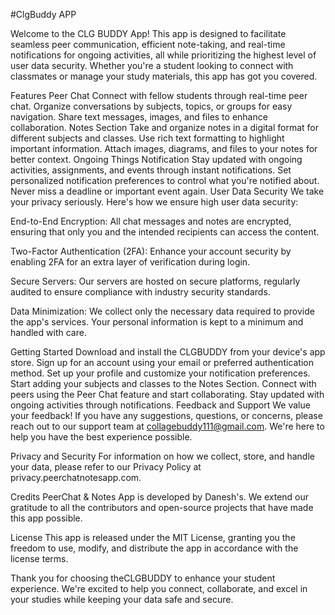 #ClgBuddy APP

Welcome to the CLG BUDDY App! This app is designed to facilitate seamless peer communication, efficient note-taking, and real-time notifications for ongoing activities, all while prioritizing the highest level of user data security. Whether you're a student looking to connect with classmates or manage your study materials, this app has got you covered.

Features
Peer Chat
Connect with fellow students through real-time peer chat.
Organize conversations by subjects, topics, or groups for easy navigation.
Share text messages, images, and files to enhance collaboration.
Notes Section
Take and organize notes in a digital format for different subjects and classes.
Use rich text formatting to highlight important information.
Attach images, diagrams, and files to your notes for better context.
Ongoing Things Notification
Stay updated with ongoing activities, assignments, and events through instant notifications.
Set personalized notification preferences to control what you're notified about.
Never miss a deadline or important event again.
User Data Security
We take your privacy seriously. Here's how we ensure high user data security:

End-to-End Encryption: All chat messages and notes are encrypted, ensuring that only you and the intended recipients can access the content.

Two-Factor Authentication (2FA): Enhance your account security by enabling 2FA for an extra layer of verification during login.

Secure Servers: Our servers are hosted on secure platforms, regularly audited to ensure compliance with industry security standards.

Data Minimization: We collect only the necessary data required to provide the app's services. Your personal information is kept to a minimum and handled with care.

Getting Started
Download and install the CLGBUDDY from your device's app store.
Sign up for an account using your email or preferred authentication method.
Set up your profile and customize your notification preferences.
Start adding your subjects and classes to the Notes Section.
Connect with peers using the Peer Chat feature and start collaborating.
Stay updated with ongoing activities through notifications.
Feedback and Support
We value your feedback! If you have any suggestions, questions, or concerns, please reach out to our support team at collagebuddy111@gmail.com. We're here to help you have the best experience possible.

Privacy and Security
For information on how we collect, store, and handle your data, please refer to our Privacy Policy at privacy.peerchatnotesapp.com.

Credits
PeerChat & Notes App is developed by Danesh's. We extend our gratitude to all the contributors and open-source projects that have made this app possible.

License
This app is released under the MIT License, granting you the freedom to use, modify, and distribute the app in accordance with the license terms.

Thank you for choosing theCLGBUDDY to enhance your student experience. We're excited to help you connect, collaborate, and excel in your studies while keeping your data safe and secure.
